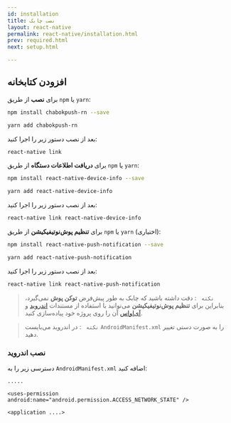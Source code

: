 ```yaml
---
id: installation
title: نصب چابک
layout: react-native
permalink: react-native/installation.html
prev: required.html
next: setup.html

---
```


## افزودن کتابخانه

برای **نصب** از طریق `npm` یا `yarn`:

```bash
npm install chabokpush-rn --save
```

```bash
yarn add chabokpush-rn
```

بعد از نصب دستور زیر را اجرا کنید:

```bash
react-native link
```

برای **دریافت اطلاعات دستگاه** از طریق `npm` یا `yarn`: 

```bash
npm install react-native-device-info --save
```

```bash
yarn add react-native-device-info
```

بعد از نصب دستور زیر را اجرا کنید:

```bash
react-native link react-native-device-info
```

برای **تنظیم پوش‌نوتیفیکیشن** از طریق `npm` یا `yarn` (اختیاری): 

```bash
npm install react-native-push-notification --save
```

```bash
yarn add react-native-push-notification
```

بعد از نصب دستور زیر را اجرا کنید:

```bash
react-native link react-native-push-notification
```

> `نکته ` : دقت داشته باشید که چابک به طور پیش‌فرض **توکن پوش** نمی‌گیرد، بنابراین برای **تنظیم پوش‌نوتیفیکیشن** می‌توانید با استفاده از مستندات [اندروید](https://doc.chabokpush.com/react-native/android-push-notification.html) و [آی‌اواس](https://doc.chabokpush.com/react-native/ios-push-notification.html)  آن را روی پروژه خود پیاده‌سازی کنید.

> `نکته ` : در اندروید می‌بایست `AndroidManifest.xml` را به صورت دستی تغییر دهید. 

### نصب اندروید

دسترسی زیر را به `AndroidManifest.xml` اضافه کنید:

```markup
.....

<uses-permission android:name="android.permission.ACCESS_NETWORK_STATE" />

<application ....>
```
